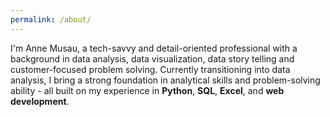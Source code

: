 ```yaml
---
permalink: /about/
---
```


I'm Anne Musau, a tech-savvy and detail-oriented professional with a background in data analysis, data visualization, data story telling and customer-focused problem solving. Currently transitioning into data analysis, I bring a strong foundation in analytical skills and problem-solving ability - all built on my experience in **Python**, **SQL**, **Excel**, and **web development**.


